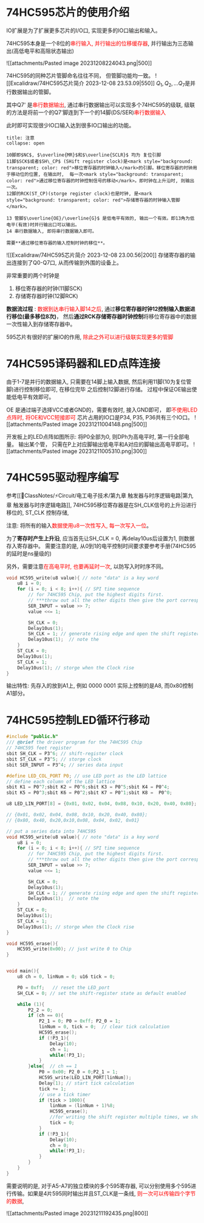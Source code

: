 # 74HC595芯片的使用介绍 
IO扩展是为了扩展更多芯片的I/O口, 实现更多的IO口输出和输入。

74HC595本身是一个8位的<mark style="background: transparent; color: red">串行输入, 并行输出的位移缓存器</mark>, 并行输出为三态输出(高低电平和高阻状态输出) 

![[attachments/Pasted image 20231208224043.png|500]]

74HC595的同种芯片管脚命名往往不同， 但管脚功能均一致。
![[Excalidraw/74HC595芯片简介 2023-12-08 23.53.09|550]]
$Q_1, Q_2,\dots Q_{7}$是并行数据输出的管脚。

其中Q7' 是<mark style="background: transparent; color: red">串行数据输出</mark>, 通过串行数据输出可以实现多个74HC595的级联, 级联的方法是将前一个的Q7'脚连到下一个的14脚(DS/SER)<mark style="background: transparent; color: red">串行数据输入</mark>

此时即可实现很少IO口输入达到很多IO口输出的功能。
`````ad-caution 
title: 注意
collapse: open

10脚即$NC$, $\overline{MR}$和$\overline{SCLR}$ 均为 复位引脚
11脚$SCK$或者$SH\_CP$ (SHift register clock)是<mark style="background: transparent; color: red">移位寄存器的时钟输入</mark>的引脚。移位寄存器的时钟用于移动位的位置, 在输出时,  每一次<mark style="background: transparent; color: red">通过移位寄存器的时钟控制信号的移动</mark>。即时钟在上升沿时, 则输出一次。
12脚的RCK(ST_CP)(storge register clock)也是时钟, 是<mark style="background: transparent; color: red">存储寄存器的时钟输入管脚</mark>。

13 管脚$\overline{OE}/\overline{G}$ 是低电平有效的, 输出一个有效。即13角为低电平(有效)时并行输出口可以输出。
14 串行数据输入, 即将串行数据输入即可。

需要**通过移位寄存器的输入控制时钟的移位**。
`````
![[Excalidraw/74HC595芯片简介 2023-12-08 23.00.56|200]]
 存储寄存器的输出连接到了Q0-Q7口, 从而传输到外围的设备上。

非常重要的两个时钟是
1. 移位寄存器的时钟(11脚SCK)
2. 存储寄存器时钟(12脚RCK)

**数据流过程** : <mark style="background: transparent; color: red">数据到达串行输入脚14之后</mark>, 通过**移位寄存器时钟12控制输入数据进行移位(最多移位8次)**， 然后**通过RCK存储寄存器时钟控制**将移位寄存器中的数据一次性输入到存储寄存器中。

595芯片有很好的扩展IO的作用, <mark style="background: transparent; color: red">除此之外可以进行级联实现更多的管脚</mark> 
 
# 74HC595译码器和LED点阵连接
由于1-7是并行的数据输入, 只需要在14脚上输入数据, 然后利用11脚(10为复位管脚)进行控制移位即可, 在移位完毕 之后控制12脚进行存储。
过程中保证OE输出使能低电平有效即可。

OE 是通过端子选择VCC或者GND的，需要有效时, 接入GND即可， 即<mark style="background: transparent; color: red">不使用LED点阵时, 将OE和VCC短接即可</mark>
芯片占用的IO口是P34, P35, P36共有三个IO口。
![[attachments/Pasted image 20231211004148.png|500]]

开发板上的LED点阵如图所示: 
将P0全部为0, 则DPh为高电平时, 第一行全部电量。
输出某个管， 只需在P上对应脚输出低电平和A对应的脚输出高电平即可。
![[attachments/Pasted image 20231211005310.png|300]]

# 74HC595驱动程序编写
参考[[📘ClassNotes/⚡Circuit/电工电子技术/第九章 触发器与时序逻辑电路|第九章 触发器与时序逻辑电路]], 74HC595移位寄存器是在SH_CLK信号的上升沿进行移位的, 
ST_CLK 控制存储, 

注意: 将所有的输入<mark style="background: transparent; color: red">数据使用u8一次性写入, 每一次写入一位</mark>。

为了**寄存时产生上升沿**, 应当首先让SH_CLK = 0, 再delay10us后设置为1, 则数据存入寄存器中。
需要注意的是, 从0到1的电平控制时间要求要参考手册(74HC595的延时是ns量级的) 

另外，需要注意<mark style="background: transparent; color: red">在高电平时, 也要再延时一次</mark>, 以防写入时时序不同。 
```c
void HC595_write(u8 value){ // note "data" is a key word
    u8 i = 0;
    for (i = 0; i < 8; i++){ // SPI time sequence 
        // for 74HC595 Chip, put the highest digits first.
        // ***throw out all the other digits then give the port correspond value****
        SER_INPUT = value >> 7; 
        value <<= 1; 

        SH_CLK = 0;
        Delay10us(1);
        SH_CLK = 1; // generate rising edge and open the shift register 
		Delay10us(1);  // note the 
    }
    ST_CLK = 0;
    Delay10us(1);
    ST_CLK = 1;
    Delay10us(1); // storge when the Clock rise
}
```
输出特性: 先存入的放到A1上, 例如
0000 0001 实际上控制的是A8, 而0x80控制A1部分。

# 74HC595控制LED循环行移动

```c
#include "public.h"
/// @brief the driver program for the 74HC595 Chip 
// 74HC595 feet register 
sbit SH_CLK = P3^6; // shift-register clock 
sbit ST_CLK = P3^5; // storge clock 
sbit SER_INPUT = P3^4; // series data input 

#define LED_COL_PORT P0; // use LED port as the LED lattice 
// define each column of the LED lattice 
sbit K1 = P0^7;sbit K2 = P0^6;sbit K3 = P0^5;sbit K4 = P0^4;
sbit K5 = P0^3;sbit K6 = P0^2;sbit K7 = P0^1;sbit K8 =  P0^0;

u8 LED_LIN_PORT[8] = {0x01, 0x02, 0x04, 0x08, 0x10, 0x20, 0x40, 0x80}; 

// {0x01, 0x02, 0x04, 0x08, 0x10, 0x20, 0x40, 0x80};
// {0x80, 0x40, 0x20,0x10,0x08, 0x04, 0x02, 0x01}

// put a series data into 74HC595
void HC595_write(u8 value){ // note "data" is a key word
    u8 i = 0;
    for (i = 0; i < 8; i++){ // SPI time sequence 
        // for 74HC595 Chip, put the highest digits first.
        // ***throw out all the other digits then give the port correspond value****
        SER_INPUT = value >> 7; 
        value <<= 1; 

        SH_CLK = 0;
        Delay10us(1);
        SH_CLK = 1; // generate rising edge and open the shift register 
		Delay10us(1);  // note the 
    }
    ST_CLK = 0;
    Delay10us(1);
    ST_CLK = 1;
    Delay10us(1); // storge when the Clock rise
}

void HC595_erase(){
    HC595_write(0x00); // just write 0 to Chip
}


void main(){
    u8 ch = 0, linNum = 0; u16 tick = 0;

    P0 = 0xff;   // reset the LED_port
    SH_CLK = 0; // set the shift-register state as default enabled 

    while (1){
        P2_2 = 0;
        if (ch == 0){
            P2_1 = 0; P0 = 0xff; P2_0 = 1;
            linNum = 0, tick = 0;  // clear tick calculation
            HC595_erase();
            if (!P3_1){
                Delay(10);
                ch = 1;
                while(!P3_1);
            }
        }else{  // ch == 1
            P0 = 0x00; P2_0 = 0;P2_1 = 1;
            HC595_write(LED_LIN_PORT[linNum]);
            Delay(1); // start tick calculation
            tick += 1;
            // use a tick timer
            if (tick > 1000){
                linNum = (linNum + 1)%8;
                HC595_erase();           
                //for writing the shift register multiple times, we should clear LED first 
                tick = 0;
            }
            if (!P3_1){
                Delay(10);
                ch = 0;
                while(!P3_1);
            }
        }
    }
}
```


需要说明的是, 对于A5-A7的独立模块的多个595寄存器, 可以分别使用多个595进行传输。如果是4片595同时输出并且ST_CLK是一条线, <mark style="background: transparent; color: red">则一次可以传输四个字节的数据</mark>,  

![[attachments/Pasted image 20231211192435.png|800]]

